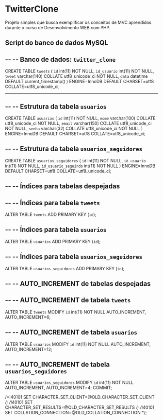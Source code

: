 # TwitterClone

Projeto simples que busca exemplificar os conceitos de MVC aprendidos durante o curso de Desenvolvimento WEB com PHP.

## Script do banco de dados MySQL

--
-- Banco de dados: `twitter_clone`
--


CREATE TABLE `tweets` (
  `id` int(11) NOT NULL,
  `id_usuario` int(11) NOT NULL,
  `tweet` varchar(140) COLLATE utf8_unicode_ci NOT NULL,
  `data` datetime DEFAULT current_timestamp()
) ENGINE=InnoDB DEFAULT CHARSET=utf8 COLLATE=utf8_unicode_ci;


-- --------------------------------------------------------

--
-- Estrutura da tabela `usuarios`
--

CREATE TABLE `usuarios` (
  `id` int(11) NOT NULL,
  `nome` varchar(100) COLLATE utf8_unicode_ci NOT NULL,
  `email` varchar(150) COLLATE utf8_unicode_ci NOT NULL,
  `senha` varchar(32) COLLATE utf8_unicode_ci NOT NULL
) ENGINE=InnoDB DEFAULT CHARSET=utf8 COLLATE=utf8_unicode_ci;

--
-- Estrutura da tabela `usuarios_seguidores`
--

CREATE TABLE `usuarios_seguidores` (
  `id` int(11) NOT NULL,
  `id_usuario` int(11) NOT NULL,
  `id_usuario_seguindo` int(11) NOT NULL
) ENGINE=InnoDB DEFAULT CHARSET=utf8 COLLATE=utf8_unicode_ci;


--
-- Índices para tabelas despejadas
--

--
-- Índices para tabela `tweets`
--
ALTER TABLE `tweets`
  ADD PRIMARY KEY (`id`);

--
-- Índices para tabela `usuarios`
--
ALTER TABLE `usuarios`
  ADD PRIMARY KEY (`id`);

--
-- Índices para tabela `usuarios_seguidores`
--
ALTER TABLE `usuarios_seguidores`
  ADD PRIMARY KEY (`id`);

--
-- AUTO_INCREMENT de tabelas despejadas
--

--
-- AUTO_INCREMENT de tabela `tweets`
--
ALTER TABLE `tweets`
  MODIFY `id` int(11) NOT NULL AUTO_INCREMENT, AUTO_INCREMENT=6;

--
-- AUTO_INCREMENT de tabela `usuarios`
--
ALTER TABLE `usuarios`
  MODIFY `id` int(11) NOT NULL AUTO_INCREMENT, AUTO_INCREMENT=12;

--
-- AUTO_INCREMENT de tabela `usuarios_seguidores`
--
ALTER TABLE `usuarios_seguidores`
  MODIFY `id` int(11) NOT NULL AUTO_INCREMENT, AUTO_INCREMENT=4;
COMMIT;

/*!40101 SET CHARACTER_SET_CLIENT=@OLD_CHARACTER_SET_CLIENT */;
/*!40101 SET CHARACTER_SET_RESULTS=@OLD_CHARACTER_SET_RESULTS */;
/*!40101 SET COLLATION_CONNECTION=@OLD_COLLATION_CONNECTION */;
